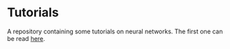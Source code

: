 # Tutorials

A repository containing some tutorials on neural networks. The first one can be read [here](https://jaspock.github.io/funicular/).

